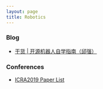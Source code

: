 ```yaml
---
layout: page
title: Robotics
---
```


### Blog

- [干货 | 开源机器人自学指南（邱强）](https://mp.weixin.qq.com/s?__biz=MzI5NTIxNTg0OA==&mid=2247494495&idx=4&sn=8d6e96046434050c3ea4f37448295c84&scene=0#wechat_redirect)

### Conferences

- [ICRA2019 Paper List](https://github.com/Taylor-Liu/ICRA2019-paper-list)